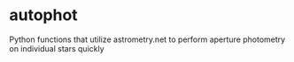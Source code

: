 # autophot
Python functions that utilize astrometry.net to perform aperture photometry on individual stars quickly
